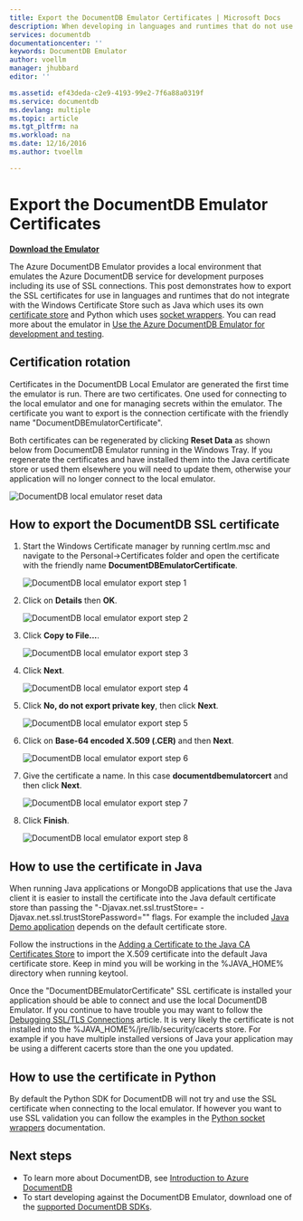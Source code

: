 ```yaml
---
title: Export the DocumentDB Emulator Certificates | Microsoft Docs
description: When developing in languages and runtimes that do not use the Windows Certificate Store you will need to export and manage the SSL certificates. This post gives step by step instructions.
services: documentdb
documentationcenter: ''
keywords: DocumentDB Emulator
author: voellm
manager: jhubbard
editor: ''

ms.assetid: ef43deda-c2e9-4193-99e2-7f6a88a0319f
ms.service: documentdb
ms.devlang: multiple
ms.topic: article
ms.tgt_pltfrm: na
ms.workload: na
ms.date: 12/16/2016
ms.author: tvoellm

---
```


# Export the DocumentDB Emulator Certificates

[**Download the Emulator**](https://aka.ms/documentdb-emulator)

The Azure DocumentDB Emulator provides a local environment that emulates the Azure DocumentDB service for development purposes including its use of SSL connections. This post demonstrates how to export the SSL certificates for use in languages and runtimes that do not integrate with the Windows Certificate Store such as Java which uses its own [certificate store](https://docs.oracle.com/cd/E19830-01/819-4712/ablqw/index.html) and Python which uses [socket wrappers](https://docs.python.org/2/library/ssl.html). You can read more about the emulator in [Use the Azure DocumentDB Emulator for development and testing](./documentdb-nosql-local-emulator.md).

## Certification rotation

Certificates in the DocumentDB Local Emulator are generated the first time the emulator is run. There are two certificates. One used for connecting to the local emulator and one for managing secrets within the emulator. The certificate you want to export is the connection certificate with the friendly name "DocumentDBEmulatorCertificate".

Both certificates can be regenerated by clicking **Reset Data** as shown below from DocumentDB Emulator running in the Windows Tray. If you regenerate the certificates and have installed them into the Java certificate store or used them elsewhere you will need to update them, otherwise your application will no longer connect to the local emulator.

![DocumentDB local emulator reset data](./media/documentdb-nosql-local-emulator/azure-documentdb-database-local-emulator-reset-data.png)

## How to export the DocumentDB SSL certificate

1. Start the Windows Certificate manager by running certlm.msc and navigate to the Personal->Certificates folder and open the certificate with the friendly name **DocumentDBEmulatorCertificate**.

    ![DocumentDB local emulator export step 1](./media/documentdb-nosql-local-emulator/azure-documentdb-database-local-emulator-export-step-1.png)

2. Click on **Details** then **OK**.

    ![DocumentDB local emulator export step 2](./media/documentdb-nosql-local-emulator/azure-documentdb-database-local-emulator-export-step-2.png)

3. Click **Copy to File...**.

    ![DocumentDB local emulator export step 3](./media/documentdb-nosql-local-emulator/azure-documentdb-database-local-emulator-export-step-3.png)

4. Click **Next**.

    ![DocumentDB local emulator export step 4](./media/documentdb-nosql-local-emulator/azure-documentdb-database-local-emulator-export-step-4.png)

5. Click **No, do not export private key**, then click **Next**.

    ![DocumentDB local emulator export step 5](./media/documentdb-nosql-local-emulator/azure-documentdb-database-local-emulator-export-step-5.png)

6. Click on **Base-64 encoded X.509 (.CER)** and then **Next**.

    ![DocumentDB local emulator export step 6](./media/documentdb-nosql-local-emulator/azure-documentdb-database-local-emulator-export-step-6.png)

7. Give the certificate a name. In this case **documentdbemulatorcert** and then click **Next**.

    ![DocumentDB local emulator export step 7](./media/documentdb-nosql-local-emulator/azure-documentdb-database-local-emulator-export-step-7.png)

8. Click **Finish**.

    ![DocumentDB local emulator export step 8](./media/documentdb-nosql-local-emulator/azure-documentdb-database-local-emulator-export-step-8.png)

## How to use the certificate in Java

When running Java applications or MongoDB applications that use the Java client it is easier to install the certificate into the Java default certificate store than passing the "-Djavax.net.ssl.trustStore=<keystore> -Djavax.net.ssl.trustStorePassword="<password>" flags. For example the included [Java Demo application](https://localhost:8081/_explorer/index.html) depends on the default certificate store.

Follow the instructions in the [Adding a Certificate to the Java CA Certificates Store](https://docs.microsoft.com/en-us/azure/java-add-certificate-ca-store) to import the X.509 certificate into the default Java certificate store. Keep in mind you will be working in the %JAVA_HOME% directory when running keytool.

Once the "DocumentDBEmulatorCertificate" SSL certificate is installed your application should be able to connect and use the local DocumentDB Emulator. If you continue to have trouble you may want to follow the [Debugging SSL/TLS Connections](http://docs.oracle.com/javase/7/docs/technotes/guides/security/jsse/ReadDebug.html) article. It is very likely the certificate is not installed into the %JAVA_HOME%/jre/lib/security/cacerts store. For example if you have multiple installed versions of Java your application may be using a different cacerts store than the one you updated.

## How to use the certificate in Python

By default the Python SDK for DocumentDB will not try and use the SSL certificate when connecting to the local emulator. If however you want to use SSL validation you can follow the examples in the [Python socket wrappers](https://docs.python.org/2/library/ssl.html) documentation.

## Next steps
* To learn more about DocumentDB, see [Introduction to Azure DocumentDB](documentdb-introduction.md)
* To start developing against the DocumentDB Emulator, download one of the [supported DocumentDB SDKs](documentdb-sdk-dotnet.md).

